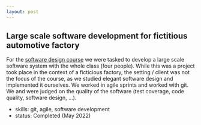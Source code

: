 ```yaml
---
layout: post
---
```


## Large scale software development for fictitious automotive factory
For the [software design course](https://onderwijsaanbod.kuleuven.be/2019/syllabi/n/X0D45AN.htm#activetab=doelstellingen_idp1651664) 
we were tasked to develop a large scale software system with the whole class (four people). While this was a project took place in the context of a ficticious factory, the setting / client was not the focus of the course, as we studied elegant software design and implemented it ourselves. We worked in agile sprints and worked with git. We and were judged on the quality of the software (test coverage, code quality, software design, ...).

- skills: git, agile, software development
- status: Completed (May 2022)
